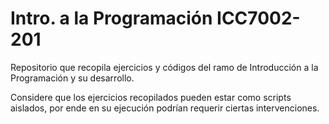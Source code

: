 # Intro. a la Programación ICC7002-201
Repositorio que recopila ejercicios y códigos del ramo de Introducción a la Programación y su desarrollo.

Considere que los ejercicios recopilados pueden estar como scripts aislados, por ende en su ejecución podrían requerir ciertas intervenciones.

